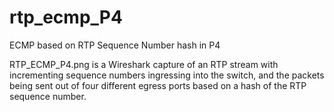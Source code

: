 # rtp_ecmp_P4
ECMP based on RTP Sequence Number hash in P4

RTP_ECMP_P4.png is a Wireshark capture of an RTP stream with incrementing sequence numbers ingressing into the switch, and the packets being sent out of four different egress ports based on a hash of the RTP sequence number.
